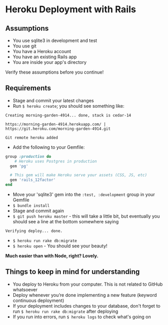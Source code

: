# Heroku Deployment with Rails

## Assumptions
- You use sqlite3 in development and test
- You use git
- You have a Heroku account
- You have an existing Rails app
- You are inside your app's directory

Verify these assumptions before you continue!

## Requirements
- Stage and commit your latest changes
- Run `$ heroku create`; you should see something like:

```shell
Creating morning-garden-4914... done, stack is cedar-14

https://morning-garden-4914.herokuapp.com/ | https://git.heroku.com/morning-garden-4914.git

Git remote heroku added
```

- Add the following to your Gemfile:

```ruby
group :production do
	# Heroku uses Postgres in production
  gem 'pg'

  # This gem will make Heroku serve your assets (CSS, JS, etc)
  gem 'rails_12factor'
end
```

- Move your 'sqlite3' gem into the `:test, :development` group in your Gemfile
- `$ bundle install`
- Stage and commit again
- `$ git push heroku master` - this will take a little bit, but eventually you should see a line at the bottom somewhere saying

```shell
Verifying deploy... done.
```

- `$ heroku run rake db:migrate`
- `$ heroku open` - You should see your beauty!

**Much easier than with Node, right? Lovely.**

## Things to keep in mind for understanding
- You deploy to Heroku from your computer. This is not related to GitHub whatsoever
- Deploy whenever you’re done implementing a new feature (keyword continuous deployment)
- If your deployment includes changes to your database, don't forget to run `$ heroku run rake db:migrate` after deploying
- If you run into errors, run `$ heroku logs` to check what's going on
